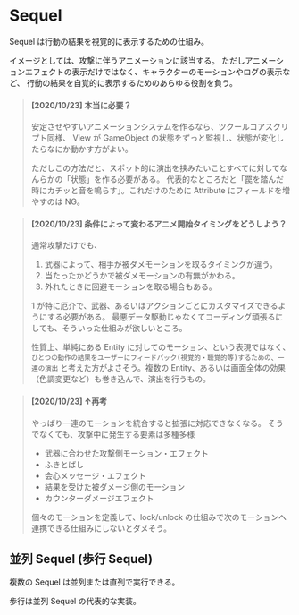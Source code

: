 Sequel
==========

Sequel は行動の結果を視覚的に表示するための仕組み。

イメージとしては、攻撃に伴うアニメーションに該当する。
ただしアニメーションエフェクトの表示だけではなく、キャラクターのモーションやログの表示など、
行動の結果を自覚的に表示するためのあらゆる役割を負う。

> #### [2020/10/23] 本当に必要？
> 
> 安定させやすいアニメーションシステムを作るなら、ツクールコアスクリプト同様、
> View が GameObject の状態をずっと監視し、状態が変化したらなにか動かす方がよい。
> 
> ただしこの方法だと、スポット的に演出を挟みたいことすべてに対してなんらかの「状態」を作る必要がある。
> 代表的なところだと「罠を踏んだ時にカチッと音を鳴らす」。これだけのために Attribute にフィールドを増やすのは NG。


> #### [2020/10/23] 条件によって変わるアニメ開始タイミングをどうしよう？
> 通常攻撃だけでも、
> 1. 武器によって、相手が被ダメモーションを取るタイミングが違う。
> 2. 当たったかどうかで被ダメモーションの有無がかわる。
> 3. 外れたときに回避モーションを取る場合もある。
>
> 1 が特に厄介で、武器、あるいはアクションごとにカスタマイズできるようにする必要がある。
> 最悪データ駆動じゃなくてコーディング頑張るにしても、そういった仕組みが欲しいところ。
>
> 性質上、単純にある Entity に対してのモーション、という表現ではなく、
> `ひとつの動作の結果をユーザーにフィードバック(視覚的・聴覚的等)するための、一連の演出`
> と考えた方がよさそう。複数の Entity、あるいは画面全体の効果（色調変更など）も巻き込んで、演出を行うもの。

> #### [2020/10/23] ↑再考
> やっぱり一連のモーションを統合すると拡張に対応できなくなる。
> そうでなくても、攻撃中に発生する要素は多種多様
>
> - 武器に合わせた攻撃側モーション・エフェクト
> - ふきとばし
> - 会心メッセージ・エフェクト
> - 結果を受けた被ダメージ側のモーション
> - カウンターダメージエフェクト
>
> 個々のモーションを定義して、lock/unlock の仕組みで次のモーションへ連携できる仕組みにしないとダメそう。


並列 Sequel (歩行 Sequel)
----------

複数の Sequel は並列または直列で実行できる。

歩行は並列 Sequel の代表的な実装。




